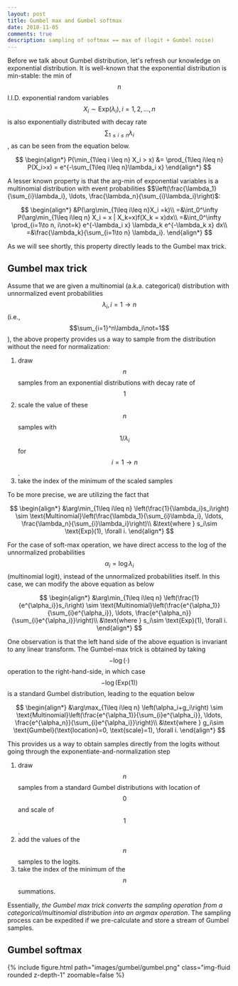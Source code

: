 ```yaml
---
layout: post
title: Gumbel max and Gumbel softmax
date: 2018-11-05
comments: true
description: sampling of softmax == max of (logit + Gumbel noise)
---
```


Before we talk about Gumbel distribution, let's refresh our knowledge on exponential distribution. It is well-known that the exponential distribution is min-stable: the min of $$n$$ I.I.D. exponential random variables  $$X_i\sim \text{Exp}(\lambda_i), i=1,2,\ldots, n$$ is also exponentially distributed with decay rate $$\sum_{1\leq i\leq n} \lambda_i$$, as can be seen from the equation below.

$$
\begin{align*}
P(\min_{1\leq i \leq n} X_i > x) &= \prod_{1\leq i\leq n} P(X_i>x) = e^{-\sum_{1\leq i\leq n}\lambda_i x}
\end{align*}
$$

A lesser known property is that the arg-min of exponential variables is a multinomial distribution with event probabilities $$\left(\frac{\lambda_1}{\sum_{i}\lambda_i}, \ldots, \frac{\lambda_n}{\sum_{i}\lambda_i}\right)$:

$$
\begin{align*}
&P(\arg\min_{1\leq i\leq n}X_i =k)\\
=&\int_0^\infty P(\arg\min_{1\leq i\leq n} X_i = x | X_k=x)f(X_k = x)dx\\
=&\int_0^\infty \prod_{i=1\to n, i\not=k} e^{-\lambda_i x} \lambda_k e^{-\lambda_k x} dx\\
=&\frac{\lambda_k}{\sum_{i=1\to n} \lambda_i}.
\end{align*}
$$

As we will see shortly, this property directly leads to the Gumbel max trick.

Gumbel max trick
------

Assume that we are given a multinomial (a.k.a. categorical) distribution with unnormalized event probabilities $$\lambda_i, i=1\to n$$ (i.e., $$\sum_{i=1}^n\lambda_i\not=1$$), the above property provides us a way to sample from the distribution without the need for normalization:
1. draw $$n$$ samples from an exponential distributions with decay rate of $$1$$
2. scale the value of these $$n$$ samples with $$1/\lambda_i$$ for $$i=1\to n$$.
3. take the index of the minimum of the scaled samples

To be more precise, we are utilizing the fact that

$$
\begin{align*}
&\arg\min_{1\leq i\leq n} \left(\frac{1}{\lambda_i}s_i\right) \sim \text{Multinomial}\left(\frac{\lambda_1}{\sum_{i}\lambda_i}, \ldots, \frac{\lambda_n}{\sum_{i}\lambda_i}\right)\\
&\text{where } s_i\sim \text{Exp}(1), \forall i.
\end{align*}
$$

For the case of soft-max operation, we have direct access to the log of the unnormalized probabilities $$\alpha_i=\log \lambda_i$$ (multinomial logit), instead of the unnormalized probabilities itself. In this case, we can modify the above equation as below

$$
\begin{align*}
&\arg\min_{1\leq i\leq n} \left(\frac{1}{e^{\alpha_i}}s_i\right) \sim \text{Multinomial}\left(\frac{e^{\alpha_1}}{\sum_{i}e^{\alpha_i}}, \ldots, \frac{e^{\alpha_n}}{\sum_{i}e^{\alpha_i}}\right)\\
&\text{where } s_i\sim \text{Exp}(1), \forall i.
\end{align*}
$$

One observation is that the left hand side of the above equation is invariant to any linear transform. The Gumbel-max trick is obtained by taking $$-\log(\cdot)$$ operation to the right-hand-side, in which case $$-\log(\text{Exp}(1))$$ is a standard Gumbel distribution, leading to the equation below  

$$
\begin{align*}
&\arg\max_{1\leq i\leq n} \left(\alpha_i+g_i\right) \sim \text{Multinomial}\left(\frac{e^{\alpha_1}}{\sum_{i}e^{\alpha_i}}, \ldots, \frac{e^{\alpha_n}}{\sum_{i}e^{\alpha_i}}\right)\\
&\text{where } g_i\sim \text{Gumbel}(\text{location}=0, \text{scale}=1), \forall i.
\end{align*}
$$

This provides us a way to obtain samples directly from the logits without going through the exponentiate-and-normalization step

1. draw $$n$$ samples from a standard Gumbel distributions with location of $$0$$ and scale of $$1$$.
2. add the values of the $$n$$ samples to the logits.
3. take the index of the minimum of the $$n$$ summations.

Essentially, *the Gumbel max trick converts the sampling operation from a categorical/multinomial distribution into an argmax operation*. The sampling process can be expedited if we pre-calculate and store a stream of Gumbel samples.

Gumbel softmax
------

<div class="row mt-3">
    <div class="col-sm mt-3 mt-md-0">
        {% include figure.html path="images/gumbel/gumbel.png" class="img-fluid rounded z-depth-1" zoomable=false %}
    </div>
</div>



